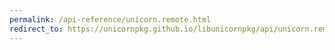 ```yaml
---
permalink: /api-reference/unicorn.remote.html
redirect_to: https://unicornpkg.github.io/libunicornpkg/api/unicorn.remote.html
---
```

